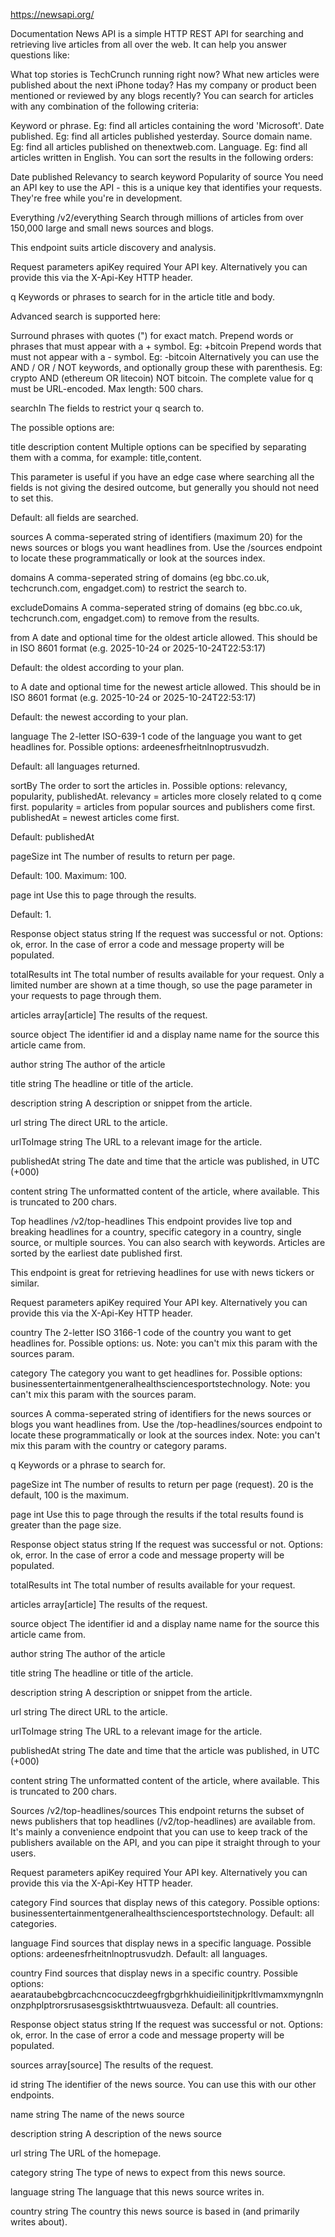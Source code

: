 https://newsapi.org/

Documentation
News API is a simple HTTP REST API for searching and retrieving live articles from all over the web. It can help you answer questions like:

What top stories is TechCrunch running right now?
What new articles were published about the next iPhone today?
Has my company or product been mentioned or reviewed by any blogs recently?
You can search for articles with any combination of the following criteria:

Keyword or phrase. Eg: find all articles containing the word 'Microsoft'.
Date published. Eg: find all articles published yesterday.
Source domain name. Eg: find all articles published on thenextweb.com.
Language. Eg: find all articles written in English.
You can sort the results in the following orders:

Date published
Relevancy to search keyword
Popularity of source
You need an API key to use the API - this is a unique key that identifies your requests. They're free while you're in development.

Everything /v2/everything
Search through millions of articles from over 150,000 large and small news sources and blogs.

This endpoint suits article discovery and analysis.

Request parameters
apiKey
required
Your API key. Alternatively you can provide this via the X-Api-Key HTTP header.

q
Keywords or phrases to search for in the article title and body.

Advanced search is supported here:

Surround phrases with quotes (") for exact match.
Prepend words or phrases that must appear with a + symbol. Eg: +bitcoin
Prepend words that must not appear with a - symbol. Eg: -bitcoin
Alternatively you can use the AND / OR / NOT keywords, and optionally group these with parenthesis. Eg: crypto AND (ethereum OR litecoin) NOT bitcoin.
The complete value for q must be URL-encoded. Max length: 500 chars.

searchIn
The fields to restrict your q search to.

The possible options are:

title
description
content
Multiple options can be specified by separating them with a comma, for example: title,content.

This parameter is useful if you have an edge case where searching all the fields is not giving the desired outcome, but generally you should not need to set this.

Default: all fields are searched.

sources
A comma-seperated string of identifiers (maximum 20) for the news sources or blogs you want headlines from. Use the /sources endpoint to locate these programmatically or look at the sources index.

domains
A comma-seperated string of domains (eg bbc.co.uk, techcrunch.com, engadget.com) to restrict the search to.

excludeDomains
A comma-seperated string of domains (eg bbc.co.uk, techcrunch.com, engadget.com) to remove from the results.

from
A date and optional time for the oldest article allowed. This should be in ISO 8601 format (e.g. 2025-10-24 or 2025-10-24T22:53:17)

Default: the oldest according to your plan.

to
A date and optional time for the newest article allowed. This should be in ISO 8601 format (e.g. 2025-10-24 or 2025-10-24T22:53:17)

Default: the newest according to your plan.

language
The 2-letter ISO-639-1 code of the language you want to get headlines for. Possible options: ardeenesfrheitnlnoptrusvudzh.

Default: all languages returned.

sortBy
The order to sort the articles in. Possible options: relevancy, popularity, publishedAt.
relevancy = articles more closely related to q come first.
popularity = articles from popular sources and publishers come first.
publishedAt = newest articles come first.

Default: publishedAt

pageSize
int
The number of results to return per page.

Default: 100. Maximum: 100.

page
int
Use this to page through the results.

Default: 1.

Response object
status
string
If the request was successful or not. Options: ok, error. In the case of error a code and message property will be populated.

totalResults
int
The total number of results available for your request. Only a limited number are shown at a time though, so use the page parameter in your requests to page through them.

articles
array[article]
The results of the request.

source
object
The identifier id and a display name name for the source this article came from.

author
string
The author of the article

title
string
The headline or title of the article.

description
string
A description or snippet from the article.

url
string
The direct URL to the article.

urlToImage
string
The URL to a relevant image for the article.

publishedAt
string
The date and time that the article was published, in UTC (+000)

content
string
The unformatted content of the article, where available. This is truncated to 200 chars.

Top headlines /v2/top-headlines
This endpoint provides live top and breaking headlines for a country, specific category in a country, single source, or multiple sources. You can also search with keywords. Articles are sorted by the earliest date published first.

This endpoint is great for retrieving headlines for use with news tickers or similar.

Request parameters
apiKey
required
Your API key. Alternatively you can provide this via the X-Api-Key HTTP header.

country
The 2-letter ISO 3166-1 code of the country you want to get headlines for. Possible options: us. Note: you can't mix this param with the sources param.

category
The category you want to get headlines for. Possible options: businessentertainmentgeneralhealthsciencesportstechnology. Note: you can't mix this param with the sources param.

sources
A comma-seperated string of identifiers for the news sources or blogs you want headlines from. Use the /top-headlines/sources endpoint to locate these programmatically or look at the sources index. Note: you can't mix this param with the country or category params.

q
Keywords or a phrase to search for.

pageSize
int
The number of results to return per page (request). 20 is the default, 100 is the maximum.

page
int
Use this to page through the results if the total results found is greater than the page size.

Response object
status
string
If the request was successful or not. Options: ok, error. In the case of error a code and message property will be populated.

totalResults
int
The total number of results available for your request.

articles
array[article]
The results of the request.

source
object
The identifier id and a display name name for the source this article came from.

author
string
The author of the article

title
string
The headline or title of the article.

description
string
A description or snippet from the article.

url
string
The direct URL to the article.

urlToImage
string
The URL to a relevant image for the article.

publishedAt
string
The date and time that the article was published, in UTC (+000)

content
string
The unformatted content of the article, where available. This is truncated to 200 chars.

Sources /v2/top-headlines/sources
This endpoint returns the subset of news publishers that top headlines (/v2/top-headlines) are available from. It's mainly a convenience endpoint that you can use to keep track of the publishers available on the API, and you can pipe it straight through to your users.

Request parameters
apiKey
required
Your API key. Alternatively you can provide this via the X-Api-Key HTTP header.

category
Find sources that display news of this category. Possible options: businessentertainmentgeneralhealthsciencesportstechnology. Default: all categories.

language
Find sources that display news in a specific language. Possible options: ardeenesfrheitnlnoptrusvudzh. Default: all languages.

country
Find sources that display news in a specific country. Possible options: aearataubebgbrcachcncocuczdeegfrgbgrhkhuidieilinitjpkrltlvmamxmyngnlnonzphplptrorsrusasesgsiskthtrtwuausveza. Default: all countries.

Response object
status
string
If the request was successful or not. Options: ok, error. In the case of error a code and message property will be populated.

sources
array[source]
The results of the request.

id
string
The identifier of the news source. You can use this with our other endpoints.

name
string
The name of the news source

description
string
A description of the news source

url
string
The URL of the homepage.

category
string
The type of news to expect from this news source.

language
string
The language that this news source writes in.

country
string
The country this news source is based in (and primarily writes about).
